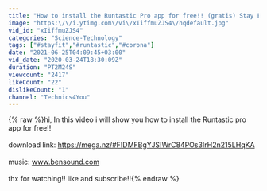 ```yaml
---
title: "How to install the Runtastic Pro app for free!! (gratis) Stay Fit!! (2020)"
image: "https:\/\/i.ytimg.com\/vi\/xIiffmuZJS4\/hqdefault.jpg"
vid_id: "xIiffmuZJS4"
categories: "Science-Technology"
tags: ["#stayfit","#runtastic","#corona"]
date: "2021-06-25T04:09:45+03:00"
vid_date: "2020-03-24T18:30:09Z"
duration: "PT2M24S"
viewcount: "2417"
likeCount: "22"
dislikeCount: "1"
channel: "Technics4You"
---
```

{% raw %}hi, In this video i will show you how to install the Runtastic pro app for free!!<br /><br />download link: <a rel="nofollow" target="blank" href="https://mega.nz/#F!DMFBgYJS!WrC84POs3IrH2n215LHqKA">https://mega.nz/#F!DMFBgYJS!WrC84POs3IrH2n215LHqKA</a><br /><br />music: www.bensound.com<br /> <br />thx for watching!! like and subscribe!!{% endraw %}
